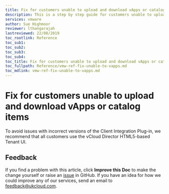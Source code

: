 ```yaml
---
title: Fix for customers unable to upload and download vApps or catalog items
description: This is a step by step guide for customers unable to upload or download catalog items
services: vmware
author: Sue Highmoor
reviewer: lthangarajah
lastreviewed: 22/08/2019
toc_rootlink: Reference
toc_sub1: 
toc_sub2:
toc_sub3:
toc_sub4:
toc_title: Fix for customers unable to upload and download vApps or catalog items
toc_fullpath: Reference/vmw-ref-fix-unable-to-vapps.md
toc_mdlink: vmw-ref-fix-unable-to-vapps.md
---
```


# Fix for customers unable to upload and download vApps or catalog items

To avoid issues with incorrect versions of the Client Integration Plug-in, we recommend that all customers use the vCloud Director HTML5-based Tenant UI.

## Feedback

If you find a problem with this article, click **Improve this Doc** to make the change yourself or raise an [issue](https://github.com/UKCloud/documentation/issues) in GitHub. If you have an idea for how we could improve any of our services, send an email to <feedback@ukcloud.com>.
